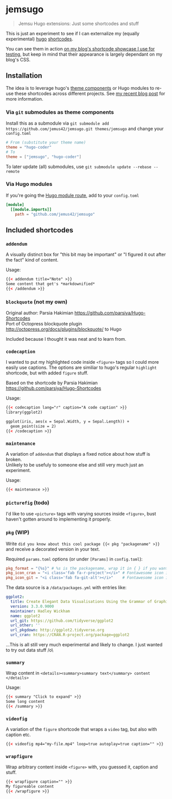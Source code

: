 # jemsugo

> Jemsu Hugo extensions: Just some shortcodes and stuff

This is just an experiment to see if I can externalize my (equally experimental) [hugo] [shortcodes].  

You can see them in action [on my blog's shortcode showcase I use for testing](https://blog.jemu.name/shortcodes/), but keep in mind that their appearance is largely dependant on my blog's CSS.

## Installation

The idea is to leverage hugo's [theme components] or Hugo modules to re-use these shortcodes across different projects. See [my recent blog post](https://blog.jemu.name/2020/05/hugo-theme-components-modules) for more information.

### Via `git` submodules as theme components

Install this as a submodule via `git submodule add https://github.com/jemus42/jemsugo.git themes/jemsugo` and change your `config.toml`

```toml
# From (substitute your theme name)
theme = "hugo-coder"
# To
theme = ["jemsugo", "hugo-coder"]
```

To later update (all) submodules, use `git submodule update --rebase --remote`

### Via Hugo modules

If you're going the [Hugo module route](https://blog.jemu.name/2020/05/hugo-theme-components-modules/#switching-to-hugo-modules), add to your `config.toml`

```toml
[module]
  [[module.imports]]
    path = "github.com/jemus42/jemsugo"
```

## Included shortcodes

### `addendum`

A visually distinct box for "this bit may be important" or "I figured it out after the fact" kind of content.

Usage:

```html
{{< addendum title="Note" >}}
Some content that get's *markdownified*
{{< /addendum >}}
```

### `blockquote` (not my own)

Original author: Parsia Hakimian https://github.com/parsiya/Hugo-Shortcodes  
Port of Octopress blockquote plugin http://octopress.org/docs/plugins/blockquote/ to Hugo

Included because I thought it was neat and to learn from.

### `codecaption`

I wanted to put my highlighted code inside `<figure>` tags so I could more easily use captions. The options are similiar to hugo's regular `highlight` shortcode, but with added `figure` stuff.

Based on the shortcode by Parsia Hakimian https://github.com/parsiya/Hugo-Shortcodes

Usage:

```html
{{< codecaption lang="r" caption="A code caption" >}}
library(ggplot2)

ggplot(iris, aes(x = Sepal.Width, y = Sepal.Length)) +
  geom_point(size = 2)
{{< /codecaption >}}
```

### `maintenance`

A variation of `addendum` that displays a fixed notice about how stuff is broken.  
Unlikely to be usefuly to someone else and still very much just an experiment.

Usage:

```html
{{< maintenance >}}
```


### `picturefig` (todo)

I'd like to use `<picture>` tags with varying sources inside `<figure>`, bust haven't gotten around to implementing it properly.

### `pkg` (WIP)

Write `did you know about this cool package {{< pkg "packagename" >}}` and receive a decorated version in your text.

Required `params.toml` options (or under `[Params]` in `config.toml`):

```toml
pkg_format = "{%s}" # %s is the packagename, wrap it in { } if you want
pkg_icon_cran = "<i class='fab fa-r-project'></i>" # Fontawesome icon if it has a CRAN url
pkg_icon_git = "<i class='fab fa-git-alt'></i>"    # Fontawesome icon if no CRAN url
```

The data source is a `/data/packages.yml` with entries like:

```yaml
ggplot2:
  title: Create Elegant Data Visualisations Using the Grammar of Graphics
  version: 3.3.0.9000
  maintainer: Hadley Wickham
  name: ggplot2
  url_git: https://github.com/tidyverse/ggplot2
  url_other: ''
  url_pkgdown: http://ggplot2.tidyverse.org
  url_cran: https://CRAN.R-project.org/package=ggplot2
```

…This is all still very much experimental and likely to change. I just wanted to try out data stuff /o\

### `summary`

Wrap content in `<details><summary>summary text</summary> content </details>`

Usage:

```html
{{< summary "Click to expand" >}}
Some long content
{{< /summary >}}
```

### `videofig`

A variation of the `figure` shortcode that wraps a `video` tag, but also with caption etc.

```html
{{< videofig mp4="my-file.mp4" loop=true autoplay=true caption="" >}}
```

### `wrapfigure`

Wrap arbitrary content inside `<figure>` with, you guessed it, caption and stuff.

```html
{{< wrapfigure caption="" >}}
My figureable content
{{< /wrapfigure >}}
```

<!-- Links -->
[hugo]: https://gohugo.io/
[shortcodes]: https://gohugo.io/templates/shortcode-templates
[theme components]: https://gohugo.io/hugo-modules/theme-components
